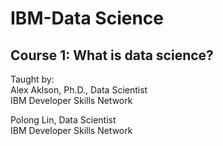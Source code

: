 # IBM-Data Science

## Course 1: What is data science?   
Taught by:    
Alex Aklson, Ph.D., Data Scientist    
IBM Developer Skills Network    

Polong Lin, Data Scientist    
IBM Developer Skills Network    

